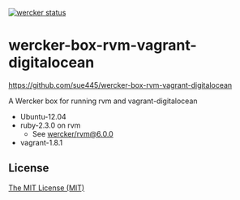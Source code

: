 [![wercker status](https://app.wercker.com/status/ab167b2def3fb831d6f15dd2a42410ee/m/master "wercker status")](https://app.wercker.com/project/bykey/ab167b2def3fb831d6f15dd2a42410ee)

# wercker-box-rvm-vagrant-digitalocean
https://github.com/sue445/wercker-box-rvm-vagrant-digitalocean

A Wercker box for running rvm and vagrant-digitalocean

* Ubuntu-12.04
* ruby-2.3.0 on rvm
    * See [wercker/rvm@6.0.0](https://github.com/wercker/box-rvm/tree/95c6cbd1ddb459de1e6dd03860cf14e1639b5f85)
* vagrant-1.8.1

## License

[The MIT License (MIT)](http://sue445.mit-license.org/)
